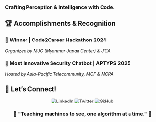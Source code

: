 ### Crafting Perception & Intelligence with Code.


## 🏆 Accomplishments & Recognition

### 🥇 **Winner | Code2Career Hackathon 2024**

*Organized by MJC (Myanmar Japan Center) & JICA*

### 🥇 **Most Innovative Security Chatbot | APTYPS 2025**

*Hosted by Asia-Pacific Telecommunity, MCF & MCPA*

## 🤝 Let’s Connect!

<div align="center">
  <a href="https://linkedin.com/in/htoothetnaung" target="_blank">
    <img src="https://img.shields.
io/badge/LinkedIn-0077B5?style=for-the-badge&logo=linkedin&logoColor=white"
alt="LinkedIn"/>
  </a>
  <a href="https://twitter.com/htoothetnaung" target="_blank">
    <img src="https://img.shields.
io/badge/Twitter-1DA1F2?style=for-the-badge&logo=twitter&logoColor=white"
alt="Twitter"/>
  </a>
  <a href="https://github.com/htoothetnaung" target="_blank">
    <img src="https://img.shields.
io/badge/GitHub-100000?style=for-the-badge&logo=github&logoColor=white"
alt="GitHub"/>
  </a>
</div>

<div align="center">
  <h3>🤖 "Teaching machines to see, one algorithm at a time." 🤖</h3>
</div>
